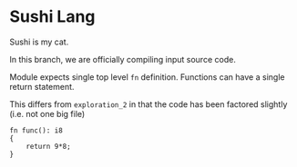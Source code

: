 # Sushi Lang

Sushi is my cat.

In this branch, we are officially compiling input source code.

Module expects single top level `fn` definition. Functions can have a single return statement.

This differs from `exploration_2` in that the code has been factored slightly (i.e. not one big file)

```
fn func(): i8 
{ 
    return 9*8; 
}
```
